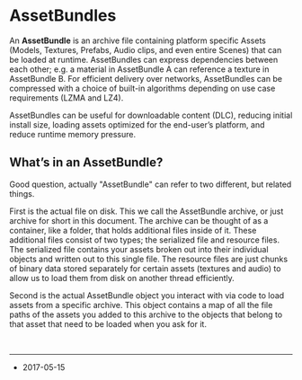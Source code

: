 # AssetBundles

An __AssetBundle__ is an archive file containing platform specific Assets (Models, Textures, Prefabs, Audio clips, and even entire Scenes) that can be loaded at runtime. AssetBundles can express dependencies between each other; e.g. a material in AssetBundle A can reference a texture in AssetBundle B. For efficient delivery over networks, AssetBundles can be compressed with a choice of built-in algorithms depending on use case requirements (LZMA and LZ4).

AssetBundles can be useful for downloadable content (DLC), reducing initial install size, loading assets optimized for the end-user’s platform, and reduce runtime memory pressure.

## What’s in an AssetBundle?

Good question, actually "AssetBundle" can refer to two different, but related things. 

First is the actual file on disk. This we call the AssetBundle archive, or just archive for short in this document. The archive can be thought of as a container, like a folder, that holds additional files inside of it. These additional files consist of two types; the serialized file and resource files. The serialized file contains your assets broken out into their individual objects and written out to this single file. The resource files are just chunks of binary data stored separately for certain assets (textures and audio) to allow us to load them from disk on another thread efficiently.

Second is the actual AssetBundle object you interact with via code to load assets from a specific archive. This object contains a map of all the file paths of the assets you added to this archive to the objects that belong to that asset that need to be loaded when you ask for it.

<br/>

----

* <span class="page-edit">2017-05-15  <!-- include IncludeTextNewPageNoEdit --></span>
